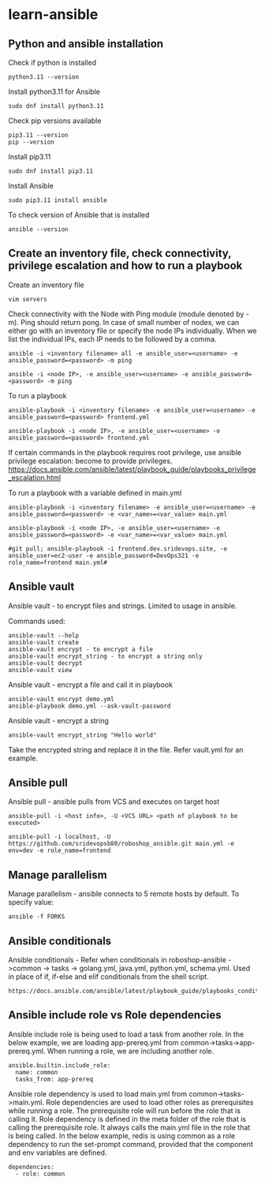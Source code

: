 # learn-ansible

## Python and ansible installation 

Check if python is installed

````
python3.11 --version
````

Install python3.11 for Ansible 

````
sudo dnf install python3.11
````

Check pip versions available

````
pip3.11 --version
pip --version
````

Install pip3.11

````
sudo dnf install pip3.11
````

Install Ansible

```
sudo pip3.11 install ansible
```

To check version of Ansible that is installed

````
ansible --version
````

## Create an inventory file, check connectivity, privilege escalation and how to run a playbook

Create an inventory file 

````
vim servers
````

Check connectivity with the Node with Ping module (module denoted by -m). Ping should return pong. In case of small number of nodes, we can either go with an inventory file or specify the node IPs individually. When we list the individual IPs, each IP needs to be followed by a comma. 

````
ansible -i <inventory filename> all -e ansible_user=<username> -e ansible_password=<password> -m ping

ansible -i <node IP>, -e ansible_user=<username> -e ansible_password=<password> -m ping
````

To run a playbook 

````
ansible-playbook -i <inventory filename> -e ansible_user=<username> -e ansible_password=<password> frontend.yml

ansible-playbook -i <node IP>, -e ansible_user=<username> -e ansible_password=<password> frontend.yml
````
If certain commands in the playbook requires root privilege, use ansible privilege escalation: become to provide privileges.
https://docs.ansible.com/ansible/latest/playbook_guide/playbooks_privilege_escalation.html

To run a playbook with a variable defined in main.yml

````
ansible-playbook -i <inventory filename> -e ansible_user=<username> -e ansible_password=<password> -e <var_name>=<var_value> main.yml

ansible-playbook -i <node IP>, -e ansible_user=<username> -e ansible_password=<password> -e <var_name>=<var_value> main.yml

#git pull; ansible-playbook -i frontend.dev.sridevops.site, -e ansible_user=ec2-user -e ansible_password=DevOps321 -e role_name=frontend main.yml#
````
## Ansible vault

Ansible vault - to encrypt files and strings. Limited to usage in ansible. 

Commands used:
````
ansible-vault --help 
ansible-vault create
ansible-vault encrypt - to encrypt a file
ansible-vault encrypt_string - to encrypt a string only
ansible-vault decrypt
ansible-vault view

````
Ansible vault - encrypt a file and call it in playbook

````
ansible-vault encrypt demo.yml
ansible-playbook demo.yml --ask-vault-password 
````

Ansible vault - encrypt a string

````
ansible-vault encrypt_string "Hello world"
````
Take the encrypted string and replace it in the file. Refer vault.yml for an example.

## Ansible pull

Ansible pull - ansible pulls from VCS and executes on target host

````
ansible-pull -i <host info>, -U <VCS URL> <path of playbook to be executed>

ansible-pull -i localhost, -U https://github.com/sridevopsb80/roboshop_ansible.git main.yml -e env=dev -e role_name=frontend
````
## Manage parallelism

Manage parallelism - ansible connects to 5 remote hosts by default. To specify value:

````
ansible -f FORKS
````
## Ansible conditionals

Ansible conditionals - Refer when conditionals in roboshop-ansible ->common -> tasks -> golang.yml, java.yml, python.yml, schema.yml. Used in place of if, if-else and elif conditionals from the shell script.  
````
https://docs.ansible.com/ansible/latest/playbook_guide/playbooks_conditionals.html
````
## Ansible include role vs Role dependencies 

Ansible include role is being used to load a task from another role. In the below example, we are loading app-prereq.yml from common->tasks->app-prereq.yml. When running a role, we are including another role.
````
ansible.builtin.include_role:
  name: common
  tasks_from: app-prereq
````
Ansible role dependency is used to load main.yml from common->tasks->main.yml. Role dependencies are used to load other roles as prerequisites while running a role. The prerequisite role will run before the role that is calling it. Role dependency is defined in the meta folder of the role that is calling the prerequisite role. It always calls the main.yml file in the role that is being called.
In the below example, redis is using common as a role dependency to run the set-prompt command, provided that the component and env variables are defined. 
````
dependencies:
  - role: common
````
